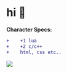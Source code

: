 # hi 👋
**Character Specs:**
```diff
+    +1 lua
+    +2 c/c++
+    html, css etc..

```


<a href="https://github.com/pr4sr">
  <img align="center" src="[![GitHub Streak](http://github-readme-streak-stats.herokuapp.com?user=pr4sr&theme=dark)](https://git.io/streak-stats)" />
</a>

